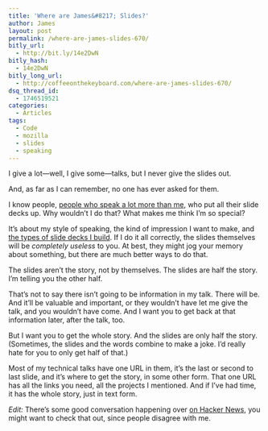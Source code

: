 ```yaml
---
title: 'Where are James&#8217; Slides?'
author: James
layout: post
permalink: /where-are-james-slides-670/
bitly_url:
  - http://bit.ly/14e2DwN
bitly_hash:
  - 14e2DwN
bitly_long_url:
  - http://coffeeonthekeyboard.com/where-are-james-slides-670/
dsq_thread_id:
  - 1746519521
categories:
  - Articles
tags:
  - Code
  - mozilla
  - slides
  - speaking
---
```

I give a lot—well, I give some—talks, but I never give the slides out.

And, as far as I can remember, no one has ever asked for them.

I know people, [people who speak a lot more than me][1], who put all their slide decks up. Why wouldn&#8217;t I do that? What makes me think I&#8217;m so special?

It&#8217;s about my style of speaking, the kind of impression I want to make, and [the types of slide decks I build][2]. If I do it all correctly, the slides themselves will be *completely useless* to you. At best, they might jog your memory about something, but there are much better ways to do that.

The slides aren&#8217;t the story, not by themselves. The slides are half the story. I&#8217;m telling you the other half.

That&#8217;s not to say there isn&#8217;t going to be information in my talk. There will be. And it&#8217;ll be valuable and important, or they wouldn&#8217;t have let me give the talk, and you wouldn&#8217;t have come. And I want you to get back at that information later, after the talk, too.

But I want you to get the whole story. And the slides are only half the story. (Sometimes, the slides and the words combine to make a joke. I&#8217;d really hate for you to only get half of that.)

Most of my technical talks have one URL in them, it&#8217;s the last or second to last slide, and it&#8217;s where to get the story, in some other form. That one URL has all the links you need, all the projects I mentioned. And if I&#8217;ve had time, it has the whole story, just in text form.

*Edit:* There&#8217;s some good conversation happening over [on Hacker News][3], you might want to check that out, since people disagree with me.

 [1]: http://stevesouders.com/
 [2]: http://sethgodin.typepad.com/seths_blog/2007/01/really_bad_powe.html
 [3]: http://news.ycombinator.com/item?id=4142590